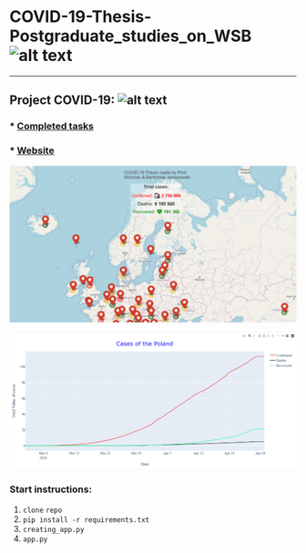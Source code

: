 # COVID-19-Thesis-Postgraduate_studies_on_WSB ![alt text](https://poplawski.legal/wp-content/uploads/2017/08/Tydzie%C5%84-Mediacji-WSB-Adwokat-Szczecin-Adam-Pop%C5%82awski.jpg "Logo WSB")
------------------------------------

## Project COVID-19: ![alt text](https://s3.amazonaws.com/ae-lane-report/wp-content/uploads/2020/03/16140821/Document.jpeg "COVID_19")


### * [Completed tasks](https://github.com/janiszewskibartlomiej/COVID-19-Thesis-Postgraduate_studies_on_WSB/blob/master/completed_tasks.md) 
      
      
### * [Website](https://janiszewskibartlomiej.github.io/COVID-19-Thesis-Postgraduate_studies_on_WSB/)

[![Movie](https://github.com/janiszewskibartlomiej/COVID-19-Thesis-Postgraduate_studies_on_WSB/blob/master/templates/2020-04-25_08h24_49.png "img map")](https://drive.google.com/file/d/16kNPllVqwDjHt9aSamMeGclegrjLRZQx)

[![Movie](https://github.com/janiszewskibartlomiej/COVID-19-Thesis-Postgraduate_studies_on_WSB/blob/master/templates/2020-04-27_00h16_13.png)](https://drive.google.com/file/d/16kNPllVqwDjHt9aSamMeGclegrjLRZQx)

### Start instructions:

1. `clone` `repo`
2. `pip install -r requirements.txt`
3. `creating_app.py`
4. `app.py`
